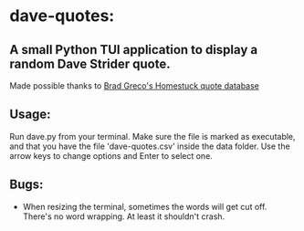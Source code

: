 # dave-quotes:

## A small Python TUI application to display a random Dave Strider quote.
Made possible thanks to [Brad Greco's Homestuck quote database](https://www.bgreco.net/hsquote/0)

## Usage:
Run dave.py from your terminal. Make sure the file is marked as executable, and that you have the file 'dave-quotes.csv' inside the data folder. Use the arrow keys to change options and Enter to select one.

## Bugs:
* When resizing the terminal, sometimes the words will get cut off. There's no word wrapping. At least it shouldn't crash.
